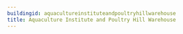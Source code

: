 ```yaml
---
buildingid: aquacultureinstituteandpoultryhillwarehouse
title: Aquaculture Institute and Poultry Hill Warehouse
---
```



